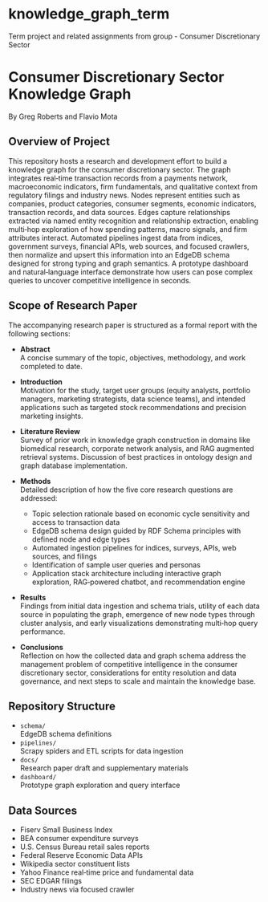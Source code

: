 # knowledge_graph_term
Term project and related assignments from group - Consumer Discretionary Sector
# Consumer Discretionary Sector Knowledge Graph
By Greg Roberts and Flavio Mota

## Overview of Project
This repository hosts a research and development effort to build a knowledge graph for the consumer discretionary sector. The graph integrates real‑time transaction records from a payments network, macroeconomic indicators, firm fundamentals, and qualitative context from regulatory filings and industry news. Nodes represent entities such as companies, product categories, consumer segments, economic indicators, transaction records, and data sources. Edges capture relationships extracted via named entity recognition and relationship extraction, enabling multi‑hop exploration of how spending patterns, macro signals, and firm attributes interact. Automated pipelines ingest data from indices, government surveys, financial APIs, web sources, and focused crawlers, then normalize and upsert this information into an EdgeDB schema designed for strong typing and graph semantics. A prototype dashboard and natural‑language interface demonstrate how users can pose complex queries to uncover competitive intelligence in seconds.

## Scope of Research Paper
The accompanying research paper is structured as a formal report with the following sections:

* **Abstract**  
  A concise summary of the topic, objectives, methodology, and work completed to date.  

* **Introduction**  
  Motivation for the study, target user groups (equity analysts, portfolio managers, marketing strategists, data science teams), and intended applications such as targeted stock recommendations and precision marketing insights.  

* **Literature Review**  
  Survey of prior work in knowledge graph construction in domains like biomedical research, corporate network analysis, and RAG augmented retrieval systems. Discussion of best practices in ontology design and graph database implementation.  

* **Methods**  
  Detailed description of how the five core research questions are addressed:  
  * Topic selection rationale based on economic cycle sensitivity and access to transaction data  
  * EdgeDB schema design guided by RDF Schema principles with defined node and edge types  
  * Automated ingestion pipelines for indices, surveys, APIs, web sources, and filings  
  * Identification of sample user queries and personas  
  * Application stack architecture including interactive graph exploration, RAG‑powered chatbot, and recommendation engine  

* **Results**  
  Findings from initial data ingestion and schema trials, utility of each data source in populating the graph, emergence of new node types through cluster analysis, and early visualizations demonstrating multi‑hop query performance.  

* **Conclusions**  
  Reflection on how the collected data and graph schema address the management problem of competitive intelligence in the consumer discretionary sector, considerations for entity resolution and data governance, and next steps to scale and maintain the knowledge base.

## Repository Structure
* `schema/`  
  EdgeDB schema definitions  
* `pipelines/`  
  Scrapy spiders and ETL scripts for data ingestion  
* `docs/`  
  Research paper draft and supplementary materials  
* `dashboard/`  
  Prototype graph exploration and query interface  

## Data Sources
* Fiserv Small Business Index  
* BEA consumer expenditure surveys  
* U.S. Census Bureau retail sales reports  
* Federal Reserve Economic Data APIs  
* Wikipedia sector constituent lists  
* Yahoo Finance real‑time price and fundamental data  
* SEC EDGAR filings  
* Industry news via focused crawler
